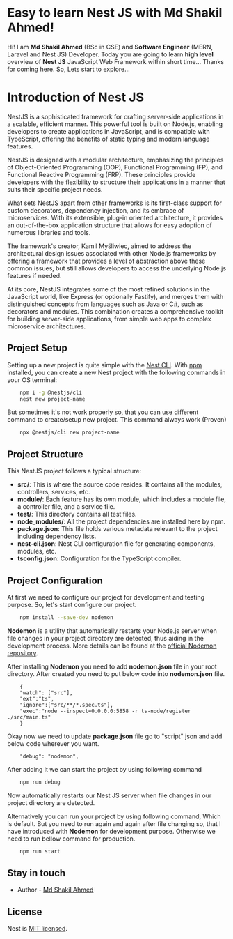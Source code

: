 # Easy to learn Nest JS with Md Shakil Ahmed!

Hi! I am **Md Shakil Ahmed** (BSc in CSE) and **Software Engineer** (MERN, Laravel and Nest JS) Developer. Today you are going to learn **high level** overview of **Nest JS** JavaScript Web Framework within short time... Thanks for coming here. So, Lets start to explore...


# Introduction of Nest JS

NestJS is a sophisticated framework for crafting server-side applications in a scalable, efficient manner. This powerful tool is built on Node.js, enabling developers to create applications in JavaScript, and is compatible with TypeScript, offering the benefits of static typing and modern language features.

NestJS is designed with a modular architecture, emphasizing the principles of Object-Oriented Programming (OOP), Functional Programming (FP), and Functional Reactive Programming (FRP). These principles provide developers with the flexibility to structure their applications in a manner that suits their specific project needs.

What sets NestJS apart from other frameworks is its first-class support for custom decorators, dependency injection, and its embrace of microservices. With its extensible, plug-in oriented architecture, it provides an out-of-the-box application structure that allows for easy adoption of numerous libraries and tools.

The framework's creator, Kamil Myśliwiec, aimed to address the architectural design issues associated with other Node.js frameworks by offering a framework that provides a level of abstraction above these common issues, but still allows developers to access the underlying Node.js features if needed.

At its core, NestJS integrates some of the most refined solutions in the JavaScript world, like Express (or optionally Fastify), and merges them with distinguished concepts from languages such as Java or C#, such as decorators and modules. This combination creates a comprehensive toolkit for building server-side applications, from simple web apps to complex microservice architectures.

## Project Setup

Setting up a new project is quite simple with the  [Nest CLI](https://docs.nestjs.com/cli/overview). With  [npm](https://www.npmjs.com/)  installed, you can create a new Nest project with the following commands in your OS terminal:

```bash
	npm i -g @nestjs/cli
	nest new project-name
```
But sometimes it's not work properly so, that you can use different command to create/setup new project. This command always work (Proven) 

```bash
	npx @nestjs/cli new project-name
```

## Project Structure

This NestJS project follows a typical structure:
- **src/**: This is where the source code resides. It contains all the modules, controllers, services, etc.
 - **module/**: Each feature has its own module, which includes a module file, a controller file, and a service file.
- **test/**: This directory contains all test files.
- **node_modules/**: All the project dependencies are installed here by npm.
- **package.json**: This file holds various metadata relevant to the project including dependency lists.
- **nest-cli.json**: Nest CLI configuration file for generating components, modules, etc.
- **tsconfig.json**: Configuration for the TypeScript compiler.

## Project Configuration
At first we need to configure our project for development and testing purpose. So, let's start configure our project. 
```bash
	npm install --save-dev nodemon
```
**Nodemon** is a utility that automatically restarts your Node.js server when file changes in your project directory are detected, thus aiding in the development process. More details can be found at the [official Nodemon repository](https://github.com/remy/nodemon).

After installing **Nodemon** you need to add **nodemon.json** file in your root directory. After created you need to put below code into **nodemon.json** file.

	    {
	    "watch": ["src"],
	    "ext":"ts",
	    "ignore":["src/**/*.spec.ts"],
	    "exec":"node --inspect=0.0.0.0:5858 -r ts-node/register ./src/main.ts"
	    }

Okay now we need to update **package.json** file go to "script" json and add below code wherever you want.

	    "debug": "nodemon",

After adding it we can start the project by using following command 
```bash
	npm run debug
```
 Now  automatically restarts our Nest JS server when file changes in our project directory are detected. 

Alternatively you can run your project by using following command, Which is default. But you need to run again and again after file changing so, that I have introduced with **Nodemon** for development purpose. Otherwise we need to run bellow command for production. 
```bash
	npm run start
```





## Stay in touch

- Author - [Md Shakil Ahmed](https://mdshakilahmed.netlify.app/)

## License

Nest is [MIT licensed](LICENSE).
